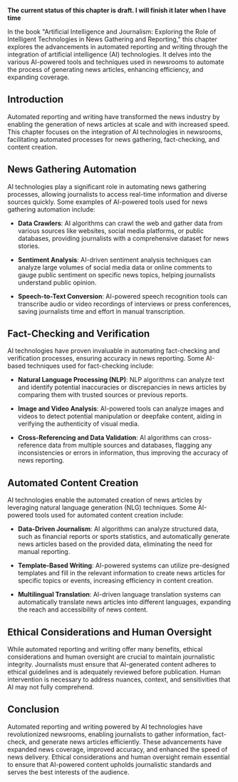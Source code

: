 **The current status of this chapter is draft. I will finish it later when I have time**

In the book "Artificial Intelligence and Journalism: Exploring the Role of Intelligent Technologies in News Gathering and Reporting," this chapter explores the advancements in automated reporting and writing through the integration of artificial intelligence (AI) technologies. It delves into the various AI-powered tools and techniques used in newsrooms to automate the process of generating news articles, enhancing efficiency, and expanding coverage.

Introduction
------------

Automated reporting and writing have transformed the news industry by enabling the generation of news articles at scale and with increased speed. This chapter focuses on the integration of AI technologies in newsrooms, facilitating automated processes for news gathering, fact-checking, and content creation.

News Gathering Automation
-------------------------

AI technologies play a significant role in automating news gathering processes, allowing journalists to access real-time information and diverse sources quickly. Some examples of AI-powered tools used for news gathering automation include:

* **Data Crawlers**: AI algorithms can crawl the web and gather data from various sources like websites, social media platforms, or public databases, providing journalists with a comprehensive dataset for news stories.

* **Sentiment Analysis**: AI-driven sentiment analysis techniques can analyze large volumes of social media data or online comments to gauge public sentiment on specific news topics, helping journalists understand public opinion.

* **Speech-to-Text Conversion**: AI-powered speech recognition tools can transcribe audio or video recordings of interviews or press conferences, saving journalists time and effort in manual transcription.

Fact-Checking and Verification
------------------------------

AI technologies have proven invaluable in automating fact-checking and verification processes, ensuring accuracy in news reporting. Some AI-based techniques used for fact-checking include:

* **Natural Language Processing (NLP)**: NLP algorithms can analyze text and identify potential inaccuracies or discrepancies in news articles by comparing them with trusted sources or previous reports.

* **Image and Video Analysis**: AI-powered tools can analyze images and videos to detect potential manipulation or deepfake content, aiding in verifying the authenticity of visual media.

* **Cross-Referencing and Data Validation**: AI algorithms can cross-reference data from multiple sources and databases, flagging any inconsistencies or errors in information, thus improving the accuracy of news reporting.

Automated Content Creation
--------------------------

AI technologies enable the automated creation of news articles by leveraging natural language generation (NLG) techniques. Some AI-powered tools used for automated content creation include:

* **Data-Driven Journalism**: AI algorithms can analyze structured data, such as financial reports or sports statistics, and automatically generate news articles based on the provided data, eliminating the need for manual reporting.

* **Template-Based Writing**: AI-powered systems can utilize pre-designed templates and fill in the relevant information to create news articles for specific topics or events, increasing efficiency in content creation.

* **Multilingual Translation**: AI-driven language translation systems can automatically translate news articles into different languages, expanding the reach and accessibility of news content.

Ethical Considerations and Human Oversight
------------------------------------------

While automated reporting and writing offer many benefits, ethical considerations and human oversight are crucial to maintain journalistic integrity. Journalists must ensure that AI-generated content adheres to ethical guidelines and is adequately reviewed before publication. Human intervention is necessary to address nuances, context, and sensitivities that AI may not fully comprehend.

Conclusion
----------

Automated reporting and writing powered by AI technologies have revolutionized newsrooms, enabling journalists to gather information, fact-check, and generate news articles efficiently. These advancements have expanded news coverage, improved accuracy, and enhanced the speed of news delivery. Ethical considerations and human oversight remain essential to ensure that AI-powered content upholds journalistic standards and serves the best interests of the audience.
